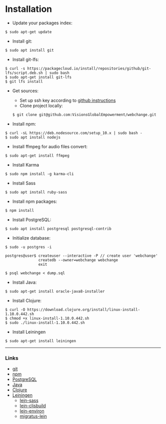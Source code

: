 # Installation

- Update your packages index:

```
$ sudo apt-get update
```

- Install git:

```
$ sudo apt install git
```

- Install git-lfs:

```
$ curl -s https://packagecloud.io/install/repositories/github/git-lfs/script.deb.sh | sudo bash
$ sudo apt-get install git-lfs
$ git lfs install
```

- Get sources:
  - Set up ssh key according to [github instructions](https://help.github.com/en/articles/connecting-to-github-with-ssh)
  - Clone project locally:

  ```
  $ git clone git@github.com:VisionsGlobalEmpowerment/webchange.git
  ```

- Install npm:

```
$ curl -sL https://deb.nodesource.com/setup_10.x | sudo bash -
$ sudo apt install nodejs
```


- Install ffmpeg for audio files convert:

```
$ sudo apt-get install ffmpeg
```

- Install Karma

```
$ sudo npm install -g karma-cli
```

- Install Sass

```
$ sudo apt install ruby-sass
```

- Install npm packages:

```
$ npm install
```

- Install PostgreSQL:

```
$ sudo apt install postgresql postgresql-contrib
```

- Initialize database:

```
$ sudo -u postgres -i

postgres@user$ createuser --interactive -P // create user 'webchange'
               createdb --owner=webchange webchange
               exit
              
$ psql webchange < dump.sql
```

- Install Java:

```
$ sudo apt-get install oracle-java8-installer
```

- Install Clojure:

```
$ curl -O https://download.clojure.org/install/linux-install-1.10.0.442.sh
$ chmod +x linux-install-1.10.0.442.sh
$ sudo ./linux-install-1.10.0.442.sh
```

- Install Leiningen

```
$ sudo apt-get install leiningen
```

---

### Links

- [git](https://git-scm.com/)
- [npm](https://www.npmjs.com/)
- [PostgreSQL](https://www.postgresql.org/)
- [Java](https://java.com)
- [Clojure](https://clojure.org)
- [Leiningen](https://leiningen.org)
  - [lein-sass](https://github.com/tuhlmann/lein-sass)
  - [lein-cljsbuild](https://github.com/emezeske/lein-cljsbuild)
  - [lein-environ](https://github.com/weavejester/environ)
  - [migratus-lein](https://github.com/yogthos/migratus-lein)
